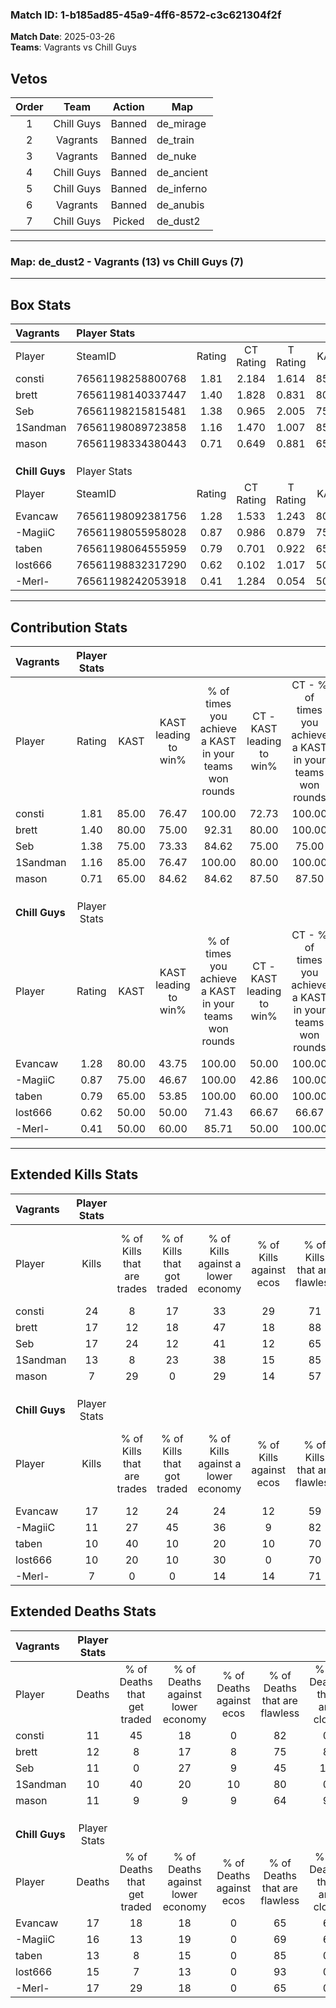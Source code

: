 ### Match ID: 1-b185ad85-45a9-4ff6-8572-c3c621304f2f  
**Match Date**: 2025-03-26  
**Teams**: Vagrants vs Chill Guys  

## Vetos  

| Order | Team | Action | Map |
| :---: | :--: | :----: | --- |
| 1 | Chill Guys | Banned | de_mirage |
| 2 | Vagrants | Banned | de_train |
| 3 | Vagrants | Banned | de_nuke |
| 4 | Chill Guys | Banned | de_ancient |
| 5 | Chill Guys | Banned | de_inferno |
| 6 | Vagrants | Banned | de_anubis |
| 7 | Chill Guys | Picked | de_dust2 |

---  

### **Map**: de_dust2 - Vagrants (13) vs Chill Guys (7)  
---  

## Box Stats  

| **Vagrants**   | Player Stats      |        |           |          |       |       |       |         |        |      |     |
| :- | :- | :-: | :-: | :-: | :-: | :-: | :-: | :-: | :-: | :-: | :-: |
| Player         | SteamID           | Rating | CT Rating | T Rating | KAST  |  ADR  | Kills | Assists | Deaths | K/D  | HS% |
| consti         | 76561198258800768 |  1.81  |   2.184   |  1.614   | 85.00 | 112.8 |  24   |    5    |   11   | 2.18 | 33  |
| brett          | 76561198140337447 |  1.40  |   1.828   |  0.831   | 80.00 | 93.0  |  17   |    9    |   12   | 1.42 | 64  |
| Seb            | 76561198215815481 |  1.38  |   0.965   |  2.005   | 75.00 | 95.9  |  17   |    4    |   11   | 1.55 | 41  |
| 1Sandman       | 76561198089723858 |  1.16  |   1.470   |  1.007   | 85.00 | 56.4  |  13   |    1    |   10   | 1.30 | 61  |
| mason          | 76561198334380443 |  0.71  |   0.649   |  0.881   | 65.00 | 47.9  |   7   |    3    |   11   | 0.64 | 57  |
|                |                   |        |           |          |       |       |       |         |        |      |     |
|                |                   |        |           |          |       |       |       |         |        |      |     |
|                |                   |        |           |          |       |       |       |         |        |      |     |
| **Chill Guys** | Player Stats      |        |           |          |       |       |       |         |        |      |     |
| Player         | SteamID           | Rating | CT Rating | T Rating | KAST  |  ADR  | Kills | Assists | Deaths | K/D  | HS% |
| Evancaw        | 76561198092381756 |  1.28  |   1.533   |  1.243   | 80.00 | 102.2 |  17   |    5    |   17   | 1.00 | 58  |
| -MagiiC        | 76561198055958028 |  0.87  |   0.986   |  0.879   | 75.00 | 62.6  |  11   |    2    |   16   | 0.69 | 54  |
| taben          | 76561198064555959 |  0.79  |   0.701   |  0.922   | 65.00 | 48.6  |  10   |    2    |   13   | 0.77 | 50  |
| lost666        | 76561198832317290 |  0.62  |   0.102   |  1.017   | 50.00 | 51.7  |  10   |    0    |   15   | 0.67 | 100 |
| -Merl-         | 76561198242053918 |  0.41  |   1.284   |  0.054   | 50.00 | 40.7  |   7   |    1    |   17   | 0.41 | 85  |
---  

## Contribution Stats  

| **Vagrants**   | Player Stats |       |                      |                                                        |                           |                                                             |                          |                                                            |
| :- | :-: | :-: | :-: | :-: | :-: | :-: | :-: | :-: |
| Player         |    Rating    | KAST  | KAST leading to win% | % of times you achieve a KAST in your teams won rounds | CT - KAST leading to win% | CT - % of times you achieve a KAST in your teams won rounds | T - KAST leading to win% | T - % of times you achieve a KAST in your teams won rounds |
| consti         |     1.81     | 85.00 |        76.47         |                         100.00                         |           72.73           |                           100.00                            |          83.33           |                           100.00                           |
| brett          |     1.40     | 80.00 |        75.00         |                         92.31                          |           80.00           |                           100.00                            |          66.67           |                           80.00                            |
| Seb            |     1.38     | 75.00 |        73.33         |                         84.62                          |           75.00           |                            75.00                            |          71.43           |                           100.00                           |
| 1Sandman       |     1.16     | 85.00 |        76.47         |                         100.00                         |           80.00           |                           100.00                            |          71.43           |                           100.00                           |
| mason          |     0.71     | 65.00 |        84.62         |                         84.62                          |           87.50           |                            87.50                            |          80.00           |                           80.00                            |
|                |              |       |                      |                                                        |                           |                                                             |                          |                                                            |
|                |              |       |                      |                                                        |                           |                                                             |                          |                                                            |
|                |              |       |                      |                                                        |                           |                                                             |                          |                                                            |
| **Chill Guys** | Player Stats |       |                      |                                                        |                           |                                                             |                          |                                                            |
| Player         |    Rating    | KAST  | KAST leading to win% | % of times you achieve a KAST in your teams won rounds | CT - KAST leading to win% | CT - % of times you achieve a KAST in your teams won rounds | T - KAST leading to win% | T - % of times you achieve a KAST in your teams won rounds |
| Evancaw        |     1.28     | 80.00 |        43.75         |                         100.00                         |           50.00           |                           100.00                            |          40.00           |                           100.00                           |
| -MagiiC        |     0.87     | 75.00 |        46.67         |                         100.00                         |           42.86           |                           100.00                            |          50.00           |                           100.00                           |
| taben          |     0.79     | 65.00 |        53.85         |                         100.00                         |           60.00           |                           100.00                            |          50.00           |                           100.00                           |
| lost666        |     0.62     | 50.00 |        50.00         |                         71.43                          |           66.67           |                            66.67                            |          42.86           |                           75.00                            |
| -Merl-         |     0.41     | 50.00 |        60.00         |                         85.71                          |           50.00           |                           100.00                            |          75.00           |                           75.00                            |
---  

## Extended Kills Stats  

| **Vagrants**   | Player Stats |                            |                            |                                    |                         |                              |                                 |                                       |                    |           |
| :- | :-: | :-: | :-: | :-: | :-: | :-: | :-: | :-: | :-: | :-: |
| Player         |    Kills     | % of Kills that are trades | % of Kills that got traded | % of Kills against a lower economy | % of Kills against ecos | % of Kills that are flawless | % of Kills that are close duels | % of Kills that are assisted by flash | Pistol Round Kills | AWP Kills |
| consti         |      24      |             8              |             17             |                 33                 |           29            |              71              |                4                |                   0                   |         1          |    13     |
| brett          |      17      |             12             |             18             |                 47                 |           18            |              88              |                0                |                   0                   |         4          |     0     |
| Seb            |      17      |             24             |             12             |                 41                 |           12            |              65              |                0                |                  24                   |         3          |     0     |
| 1Sandman       |      13      |             8              |             23             |                 38                 |           15            |              85              |                0                |                   0                   |         1          |     0     |
| mason          |      7       |             29             |             0              |                 29                 |           14            |              57              |               14                |                   0                   |         1          |     0     |
|                |              |                            |                            |                                    |                         |                              |                                 |                                       |                    |           |
|                |              |                            |                            |                                    |                         |                              |                                 |                                       |                    |           |
|                |              |                            |                            |                                    |                         |                              |                                 |                                       |                    |           |
| **Chill Guys** | Player Stats |                            |                            |                                    |                         |                              |                                 |                                       |                    |           |
| Player         |    Kills     | % of Kills that are trades | % of Kills that got traded | % of Kills against a lower economy | % of Kills against ecos | % of Kills that are flawless | % of Kills that are close duels | % of Kills that are assisted by flash | Pistol Round Kills | AWP Kills |
| Evancaw        |      17      |             12             |             24             |                 24                 |           12            |              59              |                6                |                   0                   |         0          |     0     |
| -MagiiC        |      11      |             27             |             45             |                 36                 |            9            |              82              |                9                |                   0                   |         0          |     0     |
| taben          |      10      |             40             |             10             |                 20                 |           10            |              70              |               20                |                   0                   |         0          |     1     |
| lost666        |      10      |             20             |             10             |                 30                 |            0            |              70              |                0                |                  10                   |         0          |     0     |
| -Merl-         |      7       |             0              |             0              |                 14                 |           14            |              71              |                0                |                   0                   |         2          |     0     |
## Extended Deaths Stats  

| **Vagrants**   | Player Stats |                             |                                   |                          |                               |                            |                           |               |
| :- | :-: | :-: | :-: | :-: | :-: | :-: | :-: | :-: |
| Player         |    Deaths    | % of Deaths that get traded | % of Deaths against lower economy | % of Deaths against ecos | % of Deaths that are flawless | % of Deaths that are close | % of Deaths while blinded | Deaths to AWP |
| consti         |      11      |             45              |                18                 |            0             |              82               |             0              |             0             |       0       |
| brett          |      12      |              8              |                17                 |            8             |              75               |             8              |             0             |       1       |
| Seb            |      11      |              0              |                27                 |            9             |              45               |             18             |             9             |       0       |
| 1Sandman       |      10      |             40              |                20                 |            10            |              80               |             0              |             0             |       0       |
| mason          |      11      |              9              |                 9                 |            9             |              64               |             9              |             0             |       0       |
|                |              |                             |                                   |                          |                               |                            |                           |               |
|                |              |                             |                                   |                          |                               |                            |                           |               |
|                |              |                             |                                   |                          |                               |                            |                           |               |
| **Chill Guys** | Player Stats |                             |                                   |                          |                               |                            |                           |               |
| Player         |    Deaths    | % of Deaths that get traded | % of Deaths against lower economy | % of Deaths against ecos | % of Deaths that are flawless | % of Deaths that are close | % of Deaths while blinded | Deaths to AWP |
| Evancaw        |      17      |             18              |                18                 |            0             |              65               |             6              |             6             |       2       |
| -MagiiC        |      16      |             13              |                19                 |            0             |              69               |             6              |             6             |       3       |
| taben          |      13      |              8              |                15                 |            0             |              85               |             0              |             8             |       2       |
| lost666        |      15      |              7              |                13                 |            0             |              93               |             0              |             7             |       1       |
| -Merl-         |      17      |             29              |                18                 |            0             |              65               |             0              |             0             |       5       |
